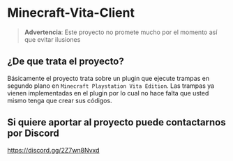 # Minecraft-Vita-Client
> **Advertencia**: Este proyecto no promete mucho por el momento así que evitar ilusiones

## ¿De que trata el proyecto? ##
Básicamente el proyecto trata sobre un plugin que ejecute trampas en segundo plano en `Minecraft Playstation Vita Edition`.
Las trampas ya vienen implementadas en el plugin por lo cual no hace falta que usted mismo tenga que crear sus códigos.

## Si quiere aportar al proyecto puede contactarnos por Discord ##
https://discord.gg/2Z7wn8Nvxd
